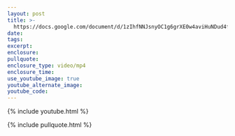 ```yaml
---
layout: post
title: >-
  https://docs.google.com/document/d/1zIhfNNJsnyOC1g6grXE0w4aviHuNDud4fYoXgSQZs6E/edit
date:
tags:
excerpt:
enclosure:
pullquote:
enclosure_type: video/mp4
enclosure_time:
use_youtube_image: true
youtube_alternate_image:
youtube_code:
---
```

{% include youtube.html %}

{% include pullquote.html %}
